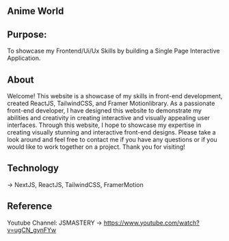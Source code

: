## Anime World

## Purpose:

To showcase my Frontend/Ui/Ux Skills by building a Single Page Interactive Application.

## About

Welcome! This website is a showcase of my skills in front-end development, created ReactJS, TailwindCSS, and Framer Motionlibrary. As a passionate front-end developer, I have designed this website to demonstrate my abilities and creativity in creating interactive and visually appealing user interfaces. Through this website,
I hope to showcase my expertise in creating visually stunning and interactive front-end designs. Please take a look around and feel free to contact me if you have any questions or if you would like to work together on a project. Thank you for visiting!

## Technology
-> NextJS, ReactJS, TailwindCSS, FramerMotion

## Reference
Youtube Channel: JSMASTERY
-> https://www.youtube.com/watch?v=ugCN_gynFYw

